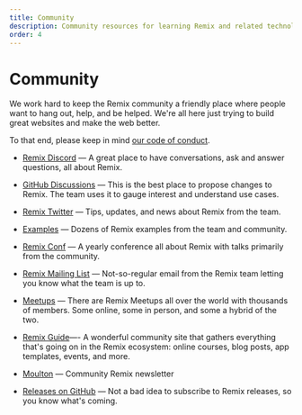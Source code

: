 ```yaml
---
title: Community
description: Community resources for learning Remix and related technologies
order: 4
---
```


# Community

We work hard to keep the Remix community a friendly place where people want to hang out, help, and be helped. We're all here just trying to build great websites and make the web better.

To that end, please keep in mind [our code of conduct][our-code-of-conduct].

- [Remix Discord][remix-discord-server] — A great place to have conversations, ask and answer questions, all about Remix.

- [GitHub Discussions][git-hub-discussions-forum] — This is the best place to propose changes to Remix. The team uses it to gauge interest and understand use cases.

- [Remix Twitter][twitter] — Tips, updates, and news about Remix from the team.

- [Examples][the-examples-repository] — Dozens of Remix examples from the team and community.

- [Remix Conf][remix-conf] — A yearly conference all about Remix with talks primarily from the community.

- [Remix Mailing List][official-remix-team-mailing-list] — Not-so-regular email from the Remix team letting you know what the team is up to.

- [Meetups][the-remix-meetup-page] — There are Remix Meetups all over the world with thousands of members. Some online, some in person, and some a hybrid of the two.

- [Remix Guide][remix-guide]—- A wonderful community site that gathers everything that's going on in the Remix ecosystem: online courses, blog posts, app templates, events, and more.

- [Moulton][moulton] — Community Remix newsletter

- [Releases on GitHub][releases-on-git-hub] — Not a bad idea to subscribe to Remix releases, so you know what's coming.

[our-code-of-conduct]: https://github.com/remix-run/remix/blob/main/CODE_OF_CONDUCT.md
[remix-discord-server]: https://rmx.as/discord
[git-hub-discussions-forum]: https://github.com/remix-run/remix/discussions
[the-examples-repository]: https://github.com/remix-run/examples
[official-remix-team-mailing-list]: https://remix.run/newsletter
[moulton]: https://www.readmoulton.com
[releases-on-git-hub]: https://github.com/remix-run/remix/releases
[official]: ../tutorials/blog
[tutorials]: ../tutorials/jokes
[remix-conf]: /conf
[the-remix-meetup-page]: https://rmx.as/meetup
[remix-guide]: https://remix.guide
[twitter]: https://twitter.com/remix_run

